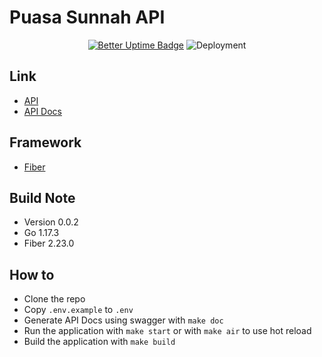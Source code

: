 # Puasa Sunnah API

<div align="center">

[![Better Uptime Badge](https://betteruptime.com/status-badges/v1/monitor/ds3l.svg)](https://betteruptime.com/?utm_source=status_badge)
![Deployment](https://img.shields.io/github/workflow/status/granitebps/puasa-sunnah-api/deployment/main)

</div>

## Link
- [API](https://api.puasa-sunnah.granitebps.com)
- [API Docs](https://api.puasa-sunnah.granitebps.com/swagger)

## Framework
- [Fiber](https://gofiber.io)

## Build Note
- Version 0.0.2
- Go 1.17.3
- Fiber 2.23.0

## How to
- Clone the repo
- Copy `.env.example` to `.env`
- Generate API Docs using swagger with `make doc`
- Run the application with `make start` or with `make air` to use hot reload
- Build the application with `make build`